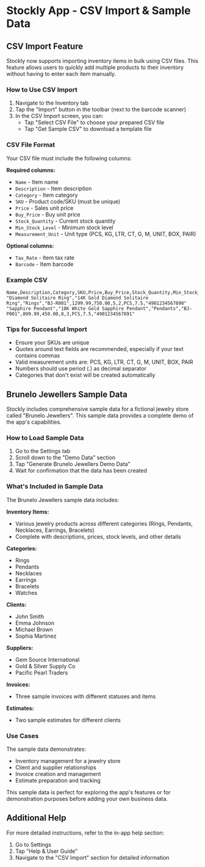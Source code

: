 # Stockly App - CSV Import & Sample Data

## CSV Import Feature

Stockly now supports importing inventory items in bulk using CSV files. This feature allows users to quickly add multiple products to their inventory without having to enter each item manually.

### How to Use CSV Import

1. Navigate to the Inventory tab
2. Tap the "Import" button in the toolbar (next to the barcode scanner)
3. In the CSV Import screen, you can:
   - Tap "Select CSV File" to choose your prepared CSV file
   - Tap "Get Sample CSV" to download a template file

### CSV File Format

Your CSV file must include the following columns:

**Required columns:**
- `Name` - Item name
- `Description` - Item description
- `Category` - Item category
- `SKU` - Product code/SKU (must be unique)
- `Price` - Sales unit price
- `Buy_Price` - Buy unit price
- `Stock_Quantity` - Current stock quantity
- `Min_Stock_Level` - Minimum stock level
- `Measurement_Unit` - Unit type (PCS, KG, LTR, CT, G, M, UNIT, BOX, PAIR)

**Optional columns:**
- `Tax_Rate` - Item tax rate
- `Barcode` - Item barcode

### Example CSV

```csv
Name,Description,Category,SKU,Price,Buy_Price,Stock_Quantity,Min_Stock_Level,Measurement_Unit,Tax_Rate,Barcode
"Diamond Solitaire Ring","14K Gold Diamond Solitaire Ring","Rings","BJ-R001",1299.99,750.00,5,2,PCS,7.5,"4901234567890"
"Sapphire Pendant","18K White Gold Sapphire Pendant","Pendants","BJ-P001",899.99,450.00,8,3,PCS,7.5,"4901234567891"
```

### Tips for Successful Import

- Ensure your SKUs are unique
- Quotes around text fields are recommended, especially if your text contains commas
- Valid measurement units are: PCS, KG, LTR, CT, G, M, UNIT, BOX, PAIR
- Numbers should use period (.) as decimal separator
- Categories that don't exist will be created automatically

## Brunelo Jewellers Sample Data

Stockly includes comprehensive sample data for a fictional jewelry store called "Brunelo Jewellers". This sample data provides a complete demo of the app's capabilities.

### How to Load Sample Data

1. Go to the Settings tab
2. Scroll down to the "Demo Data" section
3. Tap "Generate Brunelo Jewellers Demo Data"
4. Wait for confirmation that the data has been created

### What's Included in Sample Data

The Brunelo Jewellers sample data includes:

**Inventory Items:**
- Various jewelry products across different categories (Rings, Pendants, Necklaces, Earrings, Bracelets)
- Complete with descriptions, prices, stock levels, and other details

**Categories:**
- Rings
- Pendants
- Necklaces
- Earrings
- Bracelets
- Watches

**Clients:**
- John Smith
- Emma Johnson
- Michael Brown
- Sophia Martinez

**Suppliers:**
- Gem Source International
- Gold & Silver Supply Co
- Pacific Pearl Traders

**Invoices:**
- Three sample invoices with different statuses and items

**Estimates:**
- Two sample estimates for different clients

### Use Cases

The sample data demonstrates:
- Inventory management for a jewelry store
- Client and supplier relationships
- Invoice creation and management
- Estimate preparation and tracking

This sample data is perfect for exploring the app's features or for demonstration purposes before adding your own business data.

## Additional Help

For more detailed instructions, refer to the in-app help section:
1. Go to Settings
2. Tap "Help & User Guide"
3. Navigate to the "CSV Import" section for detailed information
